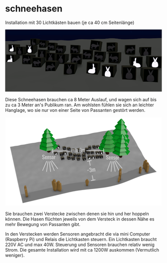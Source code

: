 schneehasen
============


Installation mit 30 Lichtkästen bauen (je ca 40 cm Seitenlänge)

![animgif](https://raw.githubusercontent.com/simonbroggi/schneehasen/master/doku/schneehasen.gif)

Diese Schneehasen brauchen ca 8 Meter Auslauf, und wagen sich auf bis zu ca 3 Meter an's Publikum ran. Am wohlsten fühlen sie sich an leichter Hanglage, wo sie nur von einer Seite von Passanten gestört werden.

![overview](https://raw.githubusercontent.com/simonbroggi/schneehasen/master/doku/uebersicht.png)

Sie brauchen zwei Verstecke zwischen denen sie hin und her hoppeln können.
Die Hasen flüchten jeweils von dem Versteck in dessen Nähe es mehr Bewegung von Passanten gibt.

In den Verstecken werden Sensoren angebracht die via mini Computer (Raspberry Pi) und Relais die Lichtkasten steuern. Ein Lichtkasten braucht 220V AC und max 40W. Steuerung und Sensoren brauchen relativ wenig Strom. Die gesamte Installation wird mit ca 1200W auskommen (Vermutlich weniger).

